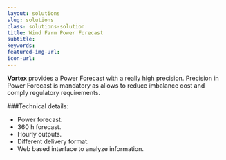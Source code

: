 ```yaml
---
layout: solutions
slug: solutions
class: solutions-solution
title: Wind Farm Power Forecast
subtitle:
keywords: 
featured-img-url: 
icon-url: 
---
```


<p class="lead"><strong>Vortex</strong> provides a Power Forecast with a really high precision. Precision in Power Forecast is mandatory as allows to reduce imbalance cost and comply regulatory requirements.</p>

###Technical details:

- Power forecast.
- 360 h forecast.
- Hourly outputs.
- Different delivery format.
- Web based interface to analyze information.